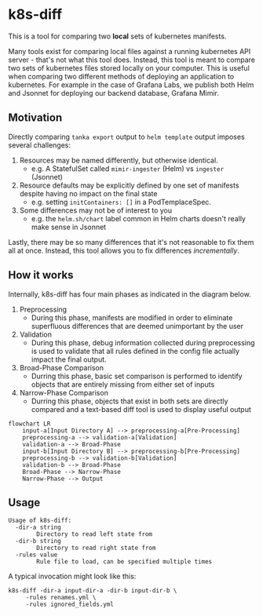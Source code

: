 
# k8s-diff

This is a tool for comparing two **local** sets of kubernetes manifests.

Many tools exist for comparing local files against a running kubernetes API server - that's not what this tool does.
Instead, this tool is meant to compare two sets of kubernetes files stored locally on your computer.
This is useful when comparing two different methods of deploying an application to kubernetes.
For example in the case of Grafana Labs, we publish both Helm and Jsonnet for deploying our backend database, Grafana Mimir.

## Motivation

Directly comparing `tanka export` output to `helm template` output imposes several challenges:

1. Resources may be named differently, but otherwise identical.
   - e.g. A StatefulSet called `mimir-ingester` (Helm) vs `ingester` (Jsonnet)
2. Resource defaults may be explicitly defined by one set of manifests despite having no impact on the final state
   - e.g. setting `initContainers: []` in a PodTemplaceSpec.
3. Some differences may not be of interest to you
   - e.g. the `helm.sh/chart` label common in Helm charts doesn't really make sense in Jsonnet

Lastly, there may be so many differences that it's not reasonable to fix them all at once. 
Instead, this tool allows you to fix differences _incrementally_.

## How it works

Internally, k8s-diff has four main phases as indicated in the diagram below.

1. Preprocessing
    - During this phase, manifests are modified in order to eliminate superfluous differences that are deemed unimportant by the user
2. Validation
    - During this phase, debug information collected during preprocessing is used to validate that all rules defined in the config file actually impact the final output.
3. Broad-Phase Comparison
    - Durring this phase, basic set comparison is performed to identify objects that are entirely missing from either set of inputs
4. Narrow-Phase Comparison
    - Durring this phase, objects that exist in both sets are directly compared and a text-based diff tool is used to display useful output

```mermaid
flowchart LR
    input-a[Input Directory A] --> preprocessing-a[Pre-Processing]
    preprocessing-a --> validation-a[Validation]
    validation-a --> Broad-Phase
    input-b[Input Directory B] --> preprocessing-b[Pre-Processing]
    preprocessing-b --> validation-b[Validation]
    validation-b --> Broad-Phase
    Broad-Phase --> Narrow-Phase
    Narrow-Phase --> Output
```

## Usage

```
Usage of k8s-diff:
  -dir-a string
    	Directory to read left state from
  -dir-b string
    	Directory to read right state from
  -rules value
    	Rule file to load, can be specified multiple times
```

A typical invocation might look like this:

```
k8s-diff -dir-a input-dir-a -dir-b input-dir-b \
     -rules renames.yml \
     -rules ignored_fields.yml 
```
